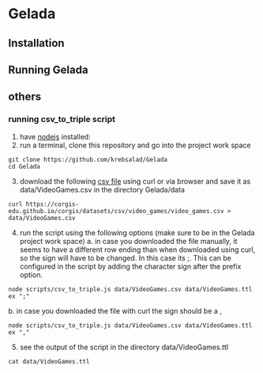 # Gelada

## Installation

## Running Gelada


## others

### running csv_to_triple script

1. have [nodejs](https://nodejs.org/en/download/) installed:  
2. run a terminal, clone this repository and go into the project work space
```
git clone https://github.com/krebsalad/Gelada
cd Gelada
```
3. download the following [csv file](https://corgis-edu.github.io/corgis/datasets/csv/video_games/video_games.csv) using curl or via browser and save it as data/VideoGames.csv in the directory Gelada/data
```
curl https://corgis-edu.github.io/corgis/datasets/csv/video_games/video_games.csv > data/VideoGames.csv
```
4. run the script using the following options (make sure to be in the Gelada project work space)
a. in case you downloaded the file manually, it seems to have a different row ending than when downloaded using curl, so the sign will have to be changed. In this case its ;. This can be configured in the script by adding the character sign after the prefix option.
```
node scripts/csv_to_triple.js data/VideoGames.csv data/VideoGames.ttl ex ";"
```
b. in case you downloaded the file with curl the sign should be a ,
```
node scripts/csv_to_triple.js data/VideoGames.csv data/VideoGames.ttl ex ","
```

5. see the output of the script in the directory data/VideoGames.ttl
```
cat data/VideoGames.ttl
```
